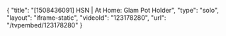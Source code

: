 {
    "title": "[1508436091] HSN | At Home: Glam Pot Holder",
    "type": "solo",
    "layout": "iframe-static",
    "videoId": "123178280",
    "url": "\/tvpembed\/123178280"
}